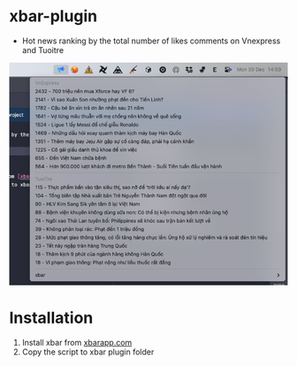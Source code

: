 # xbar-plugin
- Hot news ranking by the total number of likes comments on Vnexpress and Tuoitre

![img.png](img.png)

# Installation

1. Install xbar from [xbarapp.com](https://xbarapp.com/)
2. Copy the script to xbar plugin folder


